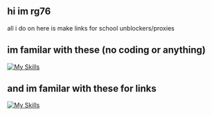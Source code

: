 ## hi im rg76
all i do on here is make links for school unblockers/proxies

 ## im familar with these (no coding or anything)
[![My Skills](https://skillicons.dev/icons?i=github,windows)](https://skillicons.dev)

## and im familar with these for links
[![My Skills](https://skillicons.dev/icons?i=vercel,netlify,github,cloudflare)](https://skillicons.dev)
